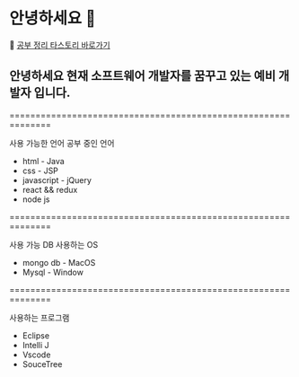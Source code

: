 # 안녕하세요 👋


🔖 [공부 정리 타스토리 바로가기](https://duridan-program.tistory.com/)


## 안녕하세요 현재 소프트웨어 개발자를 꿈꾸고 있는 예비 개발자 입니다.

==============================================================


사용 가능한 언어                  공부 중인 언어
- html                        - Java
- css                         - JSP
- javascript                  - jQuery
- react && redux
- node js 

==============================================================

사용 가능 DB                   사용하는 OS 
- mongo db                   - MacOS
- Mysql                      - Window
 
 ==============================================================

사용하는 프로그램
- Eclipse
- Intelli J
- Vscode 
- SouceTree





